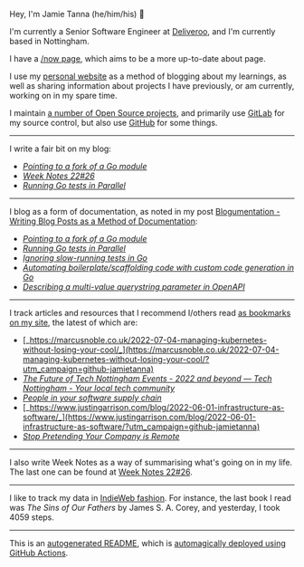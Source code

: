Hey, I'm Jamie Tanna (he/him/his) 👋

I'm currently a Senior Software Engineer at [Deliveroo](https://deliveroo.engineering/), and I'm currently based in Nottingham.

I have a [/now page](https://www.jvt.me/now/?utm_campaign=github-jamietanna), which aims to be a more up-to-date about page.

I use my [personal website](https://www.jvt.me/?utm_campaign=github-jamietanna) as a method of blogging about my learnings, as well as sharing information about projects I have previously, or am currently, working on in my spare time.

I maintain [a number of Open Source projects](https://www.jvt.me/open-source/?utm_campaign=github-jamietanna), and primarily use [GitLab](https://gitlab.com/jamietanna) for my source control, but also use [GitHub](https://github.com/jamietanna) for some things.

---

I write a fair bit on my blog:


- [_Pointing to a fork of a Go module_](https://www.jvt.me/posts/2022/07/07/go-mod-fork/?utm_campaign=github-jamietanna)
- [_Week Notes 22#26_](https://www.jvt.me/week-notes/2022/26/?utm_campaign=github-jamietanna)
- [_Running Go tests in Parallel_](https://www.jvt.me/posts/2022/07/01/go-parallel-test/?utm_campaign=github-jamietanna)

---

I blog as a form of documentation, as noted in my post [Blogumentation - Writing Blog Posts as a Method of Documentation](https://www.jvt.me/posts/2017/06/25/blogumentation/?utm_campaign=github-jamietanna):


- [_Pointing to a fork of a Go module_](https://www.jvt.me/posts/2022/07/07/go-mod-fork/?utm_campaign=github-jamietanna)
- [_Running Go tests in Parallel_](https://www.jvt.me/posts/2022/07/01/go-parallel-test/?utm_campaign=github-jamietanna)
- [_Ignoring slow-running tests in Go_](https://www.jvt.me/posts/2022/07/01/go-short-test/?utm_campaign=github-jamietanna)
- [_Automating boilerplate/scaffolding code with custom code generation in Go_](https://www.jvt.me/posts/2022/06/26/go-custom-generate/?utm_campaign=github-jamietanna)
- [_Describing a multi-value querystring parameter in OpenAPI_](https://www.jvt.me/posts/2022/06/22/openapi-multi-value-query/?utm_campaign=github-jamietanna)

---

I track articles and resources that I recommend I/others read [as bookmarks on my site](https://www.jvt.me/kind/bookmarks/?utm_campaign=github-jamietanna), the latest of which are:


- [_https://marcusnoble.co.uk/2022-07-04-managing-kubernetes-without-losing-your-cool/_](https://marcusnoble.co.uk/2022-07-04-managing-kubernetes-without-losing-your-cool/?utm_campaign=github-jamietanna)
- [_The Future of Tech Nottingham Events - 2022 and beyond — Tech Nottingham - Your local tech community_](https://www.technottingham.com/news/2022/6/8/the-future-of-tech-nottingham-events-2022-and-beyond?utm_campaign=github-jamietanna)
- [_People in your software supply chain_](https://sethmlarson.dev/blog/people-in-your-software-supply-chain?utm_campaign=github-jamietanna)
- [_https://www.justingarrison.com/blog/2022-06-01-infrastructure-as-software/_](https://www.justingarrison.com/blog/2022-06-01-infrastructure-as-software/?utm_campaign=github-jamietanna)
- [_Stop Pretending Your Company is Remote_](https://mycodingtales.com/stop-pretending-your-company-is-remote/?utm_campaign=github-jamietanna)

---

I also write Week Notes as a way of summarising what's going on in my life. The last one can be found at [Week Notes 22#26](https://www.jvt.me/week-notes/2022/26/?utm_campaign=github-jamietanna).

---

I like to track my data in [IndieWeb fashion](https://indieweb.org/why). For instance, the last book I read was _The Sins of Our Fathers_ by James S. A. Corey, and yesterday, I took 4059 steps.

---
This is an [autogenerated README](https://www.jvt.me/posts/2022/01/12/autogenerated-profile-readme/?utm_campaign=github-jamietanna), which is [automagically deployed using GitHub Actions](https://github.com/jamietanna/jamietanna/blob/main/.github/workflows/rebuild.yml).
